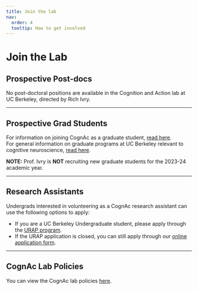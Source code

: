 ```yaml
---
title: Join the lab
nav:
  order: 4
  tooltip: How to get involved
---
```


# Join the Lab

## Prospective Post-docs
No post-doctoral positions are available in the Cognition and Action lab at UC Berkeley, directed by Rich Ivry.

---

## Prospective Grad Students
For information on joining CognAc as a graduate student, [read here](/files/applying_to_berkeley_2020.pdf).  
For general information on graduate programs at UC Berkeley relevant to cognitive neuroscience, [read here](https://neurograd.berkeley.edu/).

**NOTE:** Prof. Ivry is **NOT** recruiting new graduate students for the 2023-24 academic year.

---

## Research Assistants
Undergrads interested in volunteering as a CognAc research assistant can use the following options to apply:
- If you are a UC Berkeley Undergraduate student, please apply through the [URAP program](https://research.berkeley.edu/).
- If the URAP application is closed, you can still apply through our [online application form](https://docs.google.com/a/berkeley.edu/forms/d/e/1FAIpQLSf17VCJfhZuyymCeKDvsn0BpHdj_HRUCS0HQJUXDrFuPUy6Ig/viewform).

---

## CognAc Lab Policies
You can view the CognAc lab policies [here](/files/CognAc%20LAB%20POLICIES%20May2023.pdf).
